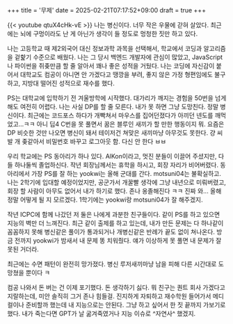 +++
title = '무제'
date = 2025-02-21T07:17:52+09:00
draft = true
+++

{{< youtube qtuX4cHk-vE >}}
나는 병신이다. 너무 작은 우물에 갇혀 살았다. 최근에는 뇌에 구멍이라도 난 게 아닌가 생각이 들 정도로 멍청한 짓만 하고 있다. 

나는 고등학교 때 제2외국어 대신 정보과학 과목을 선택해서, 학교에서 코딩과 알고리즘을 겉핥기 수준으로 배웠다. 나는 그 당시 백엔드 개발자에 관심이 많았고, JavaScript나 파이썬을 쥐좆만큼 할 줄 알아서 꽤나 좋은 성적을 거뒀다. 나는 코딩에 자신감이 붙어서 대학교도 컴공이 아니면 안 가겠다고 땡깡을 부려, 좋지 않은 가정 형편임에도 불구하고, 지방대 떨어진 성적으로 재수를 했다.

PS는 대학교에 입학하기 전 겨울방학에 시작했다. 대가리가 깨지는 경험을 50번을 넘게 해도 여전히 어렵다. 나는 사실 DP를 할 줄 모른다. 내가 못 하면 그냥 도망친다. 정말 병신이다. 최근에는 코드포스 하다가 개빡쳐서 마우스를 집어던졌다가 아끼던 넨도를 깨먹었고...ㅋㅋ 아니 딥4 C번을 못 풀면서 꿈은 블루인 새끼가 할 만한 행동이지 뭐. 요즘은 DP 비슷한 것만 나오면 병신이 돼서 테이저건 쳐맞은 새끼마냥 아무것도 못한다. 걍 씨발 개 좆같아서 비밀번호 바꾸고 로그아웃 함. 다신 안 한다 ㅂㅂ

우리 학교에는 PS 동아리가 하나 있다. AlKon이라고, 멋진 분들이 이끌어 주셨지만, 다들 하나둘씩 졸업하신다. 작년 회장님께서는 휴학을 하시고, 회장 자리가 비어버렸다. 동아리에서 가장 PS를 잘 하는 yookwi는 올해 군대를 간다. motsuni04는 불확실하고. 나는 2학기에 입대할 예정이었지만, 공군가서 개꿀빨 생각에 그냥 내년으로 미뤄버렸고, 회장 할 사람이 아무도 없어서 내가 하기로 했다. 존나 옹졸해진다 ㅋㅋ 진짜 와... 올해 정말 어떻게 될 지 모르겠다. 1학기에는 yookwi랑 motsuni04가 잘 해주겠지.

작년 ICPC에 함께 나갔던 저 둘은 나에게 과분한 친구들이다. 같이 PS를 하고 있으면 지능의 벽만 더 느껴진다. 최근 같이 출제를 하고 있는데, 내가 만든 문제는 다 하나같이 꼼꼼하지 못해 병신같은 풀이가 통과되거나 개병신같은 반례가 끝도 없이 쳐나온다. 방금 전까지 yookwi가 밤새서 내 문제 똥 치워줬다. 얘가 이상하게 못 풀면 내 문제가 잘못된 거더라.

최근에는 수면 패턴이 완전히 망가졌다. 병신 루저새끼마냥 남을 피해 다른 시간대로 도망쳤을 뿐이다 ㅋ

컴공 나와서 돈 버는 건 이제 포기했다. 돈 생각하기 싫다. 뭐 친구는 퀀트 회사 가겠다고 지랄하는데, 미안 솔직히 그거 존나 힘들걸. 진지하게 자퇴하고 재수학원 들어가서 메디컬이나 준비할까 했는데 내 지능으로는 안된다. 그냥 하고 싶어서 한 짓 끝까지 가보기로 했다. 내가 죽는다면 GPT가 날 굶겨죽였거나 지능 이슈로 ^자연사^ 했겠지.